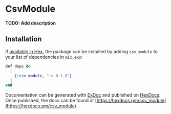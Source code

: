# CsvModule

**TODO: Add description**

## Installation

If [available in Hex](https://hex.pm/docs/publish), the package can be installed
by adding `csv_module` to your list of dependencies in `mix.exs`:

```elixir
def deps do
  [
    {:csv_module, "~> 0.1.0"}
  ]
end
```

Documentation can be generated with [ExDoc](https://github.com/elixir-lang/ex_doc)
and published on [HexDocs](https://hexdocs.pm). Once published, the docs can
be found at [https://hexdocs.pm/csv_module](https://hexdocs.pm/csv_module).

